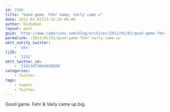 ```yaml
---
id: 1508
title: "Good game. Fehr &amp; Varly came u"
date: 2011-01-01T23:52:24-04:00
author: DizkoDan
layout: post
guid: 'http://www.cyberjunx.com/blog/archives/2011/01/01/good-game-fehr-varly-came-u/'
permalink: /2011/01/01/good-game-fehr-varly-came-u/
aktt_notify_twitter:
    - 'yes'
ljID:
    - '1152'
aktt_twitter_id:
    - '21413473044930560'
categories:
    - Twitter
tags:
    - tweets
    - Twitter
---
```


Good game. Fehr &amp; Varly came up big.